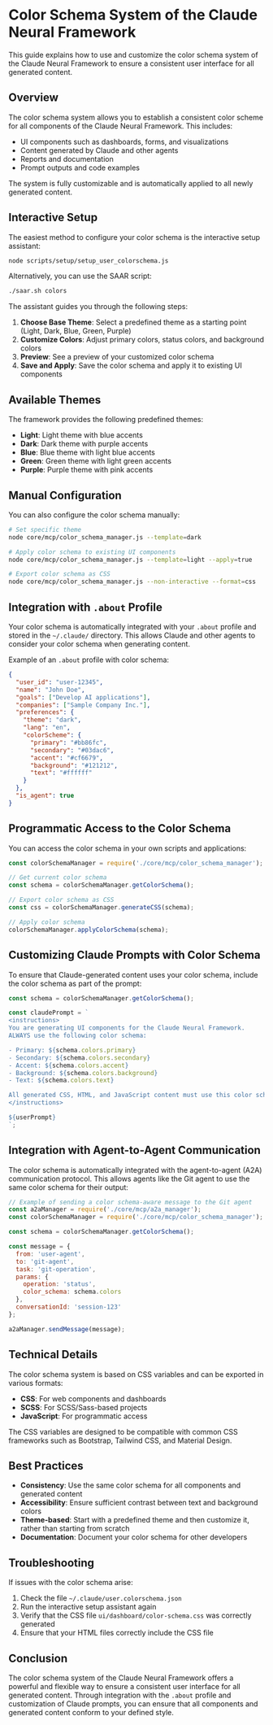 # Color Schema System of the Claude Neural Framework

This guide explains how to use and customize the color schema system of the Claude Neural Framework to ensure a consistent user interface for all generated content.

## Overview

The color schema system allows you to establish a consistent color scheme for all components of the Claude Neural Framework. This includes:

- UI components such as dashboards, forms, and visualizations
- Content generated by Claude and other agents
- Reports and documentation
- Prompt outputs and code examples

The system is fully customizable and is automatically applied to all newly generated content.

## Interactive Setup

The easiest method to configure your color schema is the interactive setup assistant:

```bash
node scripts/setup/setup_user_colorschema.js
```

Alternatively, you can use the SAAR script:

```bash
./saar.sh colors
```

The assistant guides you through the following steps:

1. **Choose Base Theme**: Select a predefined theme as a starting point (Light, Dark, Blue, Green, Purple)
2. **Customize Colors**: Adjust primary colors, status colors, and background colors
3. **Preview**: See a preview of your customized color schema
4. **Save and Apply**: Save the color schema and apply it to existing UI components

## Available Themes

The framework provides the following predefined themes:

- **Light**: Light theme with blue accents
- **Dark**: Dark theme with purple accents
- **Blue**: Blue theme with light blue accents
- **Green**: Green theme with light green accents
- **Purple**: Purple theme with pink accents

## Manual Configuration

You can also configure the color schema manually:

```bash
# Set specific theme
node core/mcp/color_schema_manager.js --template=dark

# Apply color schema to existing UI components
node core/mcp/color_schema_manager.js --template=light --apply=true

# Export color schema as CSS
node core/mcp/color_schema_manager.js --non-interactive --format=css
```

## Integration with `.about` Profile

Your color schema is automatically integrated with your `.about` profile and stored in the `~/.claude/` directory. This allows Claude and other agents to consider your color schema when generating content.

Example of an `.about` profile with color schema:

```json
{
  "user_id": "user-12345",
  "name": "John Doe",
  "goals": ["Develop AI applications"],
  "companies": ["Sample Company Inc."],
  "preferences": {
    "theme": "dark",
    "lang": "en",
    "colorScheme": {
      "primary": "#bb86fc",
      "secondary": "#03dac6",
      "accent": "#cf6679",
      "background": "#121212",
      "text": "#ffffff"
    }
  },
  "is_agent": true
}
```

## Programmatic Access to the Color Schema

You can access the color schema in your own scripts and applications:

```javascript
const colorSchemaManager = require('./core/mcp/color_schema_manager');

// Get current color schema
const schema = colorSchemaManager.getColorSchema();

// Export color schema as CSS
const css = colorSchemaManager.generateCSS(schema);

// Apply color schema
colorSchemaManager.applyColorSchema(schema);
```

## Customizing Claude Prompts with Color Schema

To ensure that Claude-generated content uses your color schema, include the color schema as part of the prompt:

```javascript
const schema = colorSchemaManager.getColorSchema();

const claudePrompt = `
<instructions>
You are generating UI components for the Claude Neural Framework.
ALWAYS use the following color schema:

- Primary: ${schema.colors.primary}
- Secondary: ${schema.colors.secondary}
- Accent: ${schema.colors.accent}
- Background: ${schema.colors.background}
- Text: ${schema.colors.text}

All generated CSS, HTML, and JavaScript content must use this color schema.
</instructions>

${userPrompt}
`;
```

## Integration with Agent-to-Agent Communication

The color schema is automatically integrated with the agent-to-agent (A2A) communication protocol. This allows agents like the Git agent to use the same color schema for their output:

```javascript
// Example of sending a color schema-aware message to the Git agent
const a2aManager = require('./core/mcp/a2a_manager');
const colorSchemaManager = require('./core/mcp/color_schema_manager');

const schema = colorSchemaManager.getColorSchema();

const message = {
  from: 'user-agent',
  to: 'git-agent',
  task: 'git-operation',
  params: {
    operation: 'status',
    color_schema: schema.colors
  },
  conversationId: 'session-123'
};

a2aManager.sendMessage(message);
```

## Technical Details

The color schema system is based on CSS variables and can be exported in various formats:

- **CSS**: For web components and dashboards
- **SCSS**: For SCSS/Sass-based projects
- **JavaScript**: For programmatic access

The CSS variables are designed to be compatible with common CSS frameworks such as Bootstrap, Tailwind CSS, and Material Design.

## Best Practices

- **Consistency**: Use the same color schema for all components and generated content
- **Accessibility**: Ensure sufficient contrast between text and background colors
- **Theme-based**: Start with a predefined theme and then customize it, rather than starting from scratch
- **Documentation**: Document your color schema for other developers

## Troubleshooting

If issues with the color schema arise:

1. Check the file `~/.claude/user.colorschema.json`
2. Run the interactive setup assistant again
3. Verify that the CSS file `ui/dashboard/color-schema.css` was correctly generated
4. Ensure that your HTML files correctly include the CSS file

## Conclusion

The color schema system of the Claude Neural Framework offers a powerful and flexible way to ensure a consistent user interface for all generated content. Through integration with the `.about` profile and customization of Claude prompts, you can ensure that all components and generated content conform to your defined style.